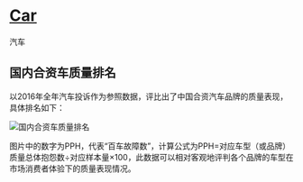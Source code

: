 # [Car](https://openset.github.io/car)
汽车

## 国内合资车质量排名
以2016年全年汽车投诉作为参照数据，评比出了中国合资汽车品牌的质量表现，具体排名如下：

![国内合资车质量排名](https://raw.githubusercontent.com/openset/car/master/img/quality.jpeg)

图片中的数字为PPH，代表“百车故障数”，计算公式为PPH=对应车型（或品牌）质量总体抱怨数÷对应样本量×100，此数据可以相对客观地评判各个品牌的车型在市场消费者体验下的质量表现情况。
